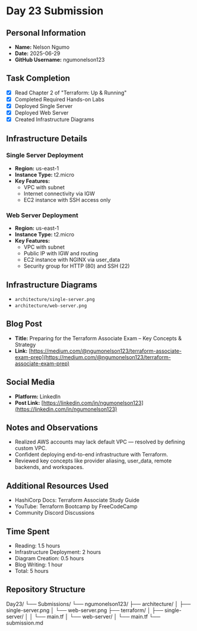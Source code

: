 # Day 23 Submission

## Personal Information
- **Name:** Nelson Ngumo
- **Date:** 2025-06-29
- **GitHub Username:** ngumonelson123

## Task Completion
- [x] Read Chapter 2 of "Terraform: Up & Running"
- [x] Completed Required Hands-on Labs
- [x] Deployed Single Server
- [x] Deployed Web Server
- [x] Created Infrastructure Diagrams

## Infrastructure Details

### Single Server Deployment
- **Region:** us-east-1
- **Instance Type:** t2.micro
- **Key Features:**
  - VPC with subnet
  - Internet connectivity via IGW
  - EC2 instance with SSH access only

### Web Server Deployment
- **Region:** us-east-1
- **Instance Type:** t2.micro
- **Key Features:**
  - VPC with subnet
  - Public IP with IGW and routing
  - EC2 instance with NGINX via user_data
  - Security group for HTTP (80) and SSH (22)

## Infrastructure Diagrams
- `architecture/single-server.png`
- `architecture/web-server.png`

## Blog Post
- **Title:** Preparing for the Terraform Associate Exam – Key Concepts & Strategy
- **Link:** [https://medium.com/@ngumonelson123/terraform-associate-exam-prep](https://medium.com/@ngumonelson123/terraform-associate-exam-prep)

## Social Media
- **Platform:** LinkedIn
- **Post Link:** [https://linkedin.com/in/ngumonelson123](https://linkedin.com/in/ngumonelson123)

## Notes and Observations
- Realized AWS accounts may lack default VPC — resolved by defining custom VPC.
- Confident deploying end-to-end infrastructure with Terraform.
- Reviewed key concepts like provider aliasing, user_data, remote backends, and workspaces.

## Additional Resources Used
- HashiCorp Docs: Terraform Associate Study Guide
- YouTube: Terraform Bootcamp by FreeCodeCamp
- Community Discord Discussions

## Time Spent
- Reading: 1.5 hours
- Infrastructure Deployment: 2 hours
- Diagram Creation: 0.5 hours
- Blog Writing: 1 hour
- Total: 5 hours

## Repository Structure
Day23/
└── Submissions/
└── ngumonelson123/
├── architecture/
│ ├── single-server.png
│ └── web-server.png
├── terraform/
│ ├── single-server/
│ │ └── main.tf
│ └── web-server/
│ └── main.tf
└── submission.md